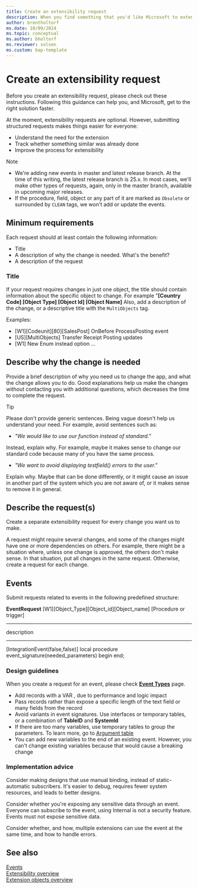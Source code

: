 ```yaml
---
title: Create an extensibility request
description: When you find something that you'd like Microsoft to extend, you can ask us to do just that. This article explains how.
author: brentholtorf
ms.date: 10/09/2024
ms.topic: conceptual
ms.author: bholtorf
ms.reviewer: solsen
ms.custom: bap-template
---
```

# Create an extensibility request

Before you create an extensibility request, please check out these instructions. Following this guidance can help you, and Microsoft, get to the right solution faster.

At the moment, extensibility requests are optional. However, submitting structured requests makes things easier for everyone:

* Understand the need for the extension
* Track whether something similar was already done
* Improve the process for extensibility

> [!NOTE]
>
> * We're adding new events in master and latest release branch. At the time of this writing, the latest release branch is 25.x. In most cases, we'll make other types of requests, again, only in the master branch, available in upcoming major releases.
> * If the procedure, field, object or any part of it are marked as `Obsolete` or surrounded by `CLEAN` tags, we won't add or update the events.

## Minimum requirements

Each request should at least contain the following information:

* Title
* A description of why the change is needed. What's the benefit?
* A description of the request

### Title

If your request requires changes in just one object, the title should contain information about the specific object to change. For example "**[Country Code] [Object Type] [Object Id] [Object Name]** Also, add a description of the change, or a descriptive title with the `MultiObjects` tag.

Examples:

* [W1][Codeunit][80][SalesPost] OnBefore ProcessPosting event
* [US][MultiObjects] Transfer Receipt Posting updates
* [W1] New Enum instead option ...

## Describe why the change is needed

Provide a brief description of why you need us to change the app, and what the change allows you to do. Good explanations help us make the changes without contacting you with additional questions, which decreases the time to complete the request.

> [!TIP]
> Please don't provide generic sentences. Being vague doesn't help us understand your need. For example, avoid sentences such as:
> 
> * *"We would like to use our function instead of standard."*
>
> Instead, explain why. For example, maybe it makes sense to change our standard code because many of you have the same process.
>
> * *"We want to avoid displaying testfield() errors to the user."*
>
> Explain why. Maybe that can be done differently, or it might cause an issue in another part of the system which you are not aware of, or it makes sense to remove it in general. <!--This seems to mix our concerns with theirs.-->

## Describe the request(s)

Create a separate extensibility request for every change you want us to make.

A request might require several changes, and some of the changes might have one or more dependencies on others. For example, there might be a situation where, unless one change is approved, the others don't make sense. In that situation, put all changes in the same request. Otherwise, create a request for each change.

## Events

Submit requests related to events in the following predefined structure:

<!--ask Marko to verify this snippit-->

**EventRequest** 
[W1][Object_Type][Object_id][Object_name]
[Procedure or trigger]
___
description
___
[IntegrationEvent(false,false)]
local procedure event_signature(needed_parameters)
begin
end;

### Design guidelines

When you create a request for an event, please check **[Event Types](Types%20of%20Events.md)** page. <!--what are they looking for? Whether one already exists, maybe?-->

* Add records with a VAR <!--function?-->, due to performance and logic impact
* Pass records rather than expose a specific length of the text field or many fields from the record
* Avoid variants in event signatures. Use interfaces or temporary tables, or a combination of **TableID** and **SystemId**
* If there are too many variables, use temporary tables to group the parameters. To learn more, go to [Argument table](https://alguidelines.dev/docs/navpatterns/patterns/argument-table/)
* You can add new variables to the end of an existing event. However, you can't change existing variables because that would cause a breaking change

### Implementation advice

Consider making designs that use manual binding, instead of static-automatic subscribers. It's easier to debug, requires fewer system resources, and leads to better designs.

Consider whether you're exposing any sensitive data through an event. Everyone can subscribe to the event, using Internal is not a security feature. <!--Not sure what Internal is--> Events must not expose sensitive data.

Consider whether, and how, multiple extensions can use the event at the same time, and how to handle errors.

<style>
r { color: Red }
o { color: Orange }
</style>

## See also

[Events](types-of-events-for-extensibility.md)  
[Extensibility overview](devenv-extensibility-overview.md)  
[Extension objects overview](devenv-extension-object-overview.md)  